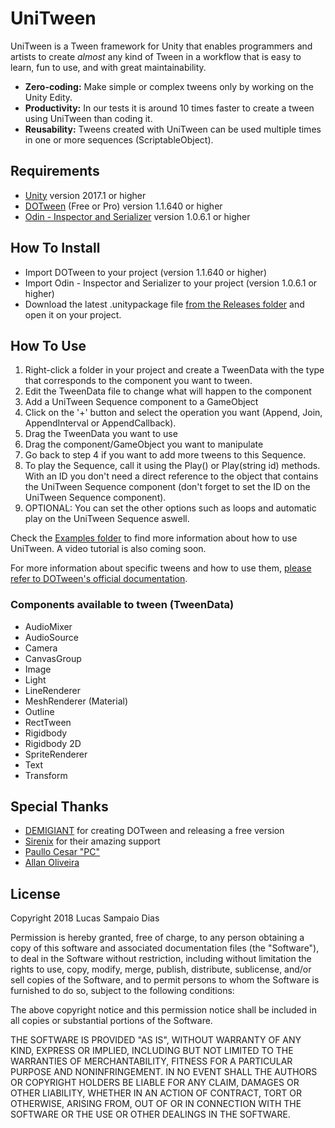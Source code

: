 # UniTween

UniTween is a Tween framework for Unity that enables programmers and artists to create *almost* any kind of Tween in a workflow that is easy to learn, fun to use, and with great maintainability.

* **Zero-coding:** Make simple or complex tweens only by working on the Unity Edity.
* **Productivity:** In our tests it is around 10 times faster to create a tween using UniTween than coding it.
* **Reusability:** Tweens created with UniTween can be used multiple times in one or more sequences (ScriptableObject).

## Requirements
* [Unity](https://unity3d.com/get-unity/download/archive) version 2017.1 or higher
* [DOTween](https://assetstore.unity.com/packages/tools/animation/dotween-hotween-v2-27676) (Free or Pro) version 1.1.640 or higher
* [Odin - Inspector and Serializer](https://assetstore.unity.com/packages/tools/utilities/odin-inspector-and-serializer-89041) version 1.0.6.1 or higher

## How To Install
* Import DOTween to your project (version 1.1.640 or higher)
* Import Odin - Inspector and Serializer to your project (version 1.0.6.1 or higher)
* Download the latest .unitypackage file [from the Releases folder](https://github.com/sampaiodias/UniTween/tree/master/Releases) and open it on your project.

## How To Use
1. Right-click a folder in your project and create a TweenData with the type that corresponds to the component you want to tween.
2. Edit the TweenData file to change what will happen to the component
3. Add a UniTween Sequence component to a GameObject
4. Click on the '+' button and select the operation you want (Append, Join, AppendInterval or AppendCallback).
5. Drag the TweenData you want to use
6. Drag the component/GameObject you want to manipulate
7. Go back to step 4 if you want to add more tweens to this Sequence.
8. To play the Sequence, call it using the Play() or Play(string id) methods. With an ID you don't need a direct reference to the object that contains the UniTween Sequence component (don't forget to set the ID on the UniTween Sequence component).
9. OPTIONAL: You can set the other options such as loops and automatic play on the UniTween Sequence aswell.

Check the [Examples folder](https://github.com/sampaiodias/UniTween/tree/master/Examples) to find more information about how to use UniTween. A video tutorial is also coming soon.

For more information about specific tweens and how to use them, [please refer to DOTween's official documentation](http://dotween.demigiant.com/documentation.php).

### Components available to tween (TweenData)
* AudioMixer
* AudioSource
* Camera
* CanvasGroup
* Image
* Light
* LineRenderer
* MeshRenderer (Material)
* Outline
* RectTween
* Rigidbody
* Rigidbody 2D
* SpriteRenderer
* Text
* Transform

## Special Thanks
* [DEMIGIANT](http://demigiant.com/) for creating DOTween and releasing a free version
* [Sirenix](http://sirenix.net) for their amazing support
* [Paullo Cesar "PC"](https://github.com/paullocesarpc)
* [Allan Oliveira](https://github.com/allanolivei)

## License

Copyright 2018 Lucas Sampaio Dias

Permission is hereby granted, free of charge, to any person obtaining a copy of this software and associated documentation files (the "Software"), to deal in the Software without restriction, including without limitation the rights to use, copy, modify, merge, publish, distribute, sublicense, and/or sell copies of the Software, and to permit persons to whom the Software is furnished to do so, subject to the following conditions:

The above copyright notice and this permission notice shall be included in all copies or substantial portions of the Software.

THE SOFTWARE IS PROVIDED "AS IS", WITHOUT WARRANTY OF ANY KIND, EXPRESS OR IMPLIED, INCLUDING BUT NOT LIMITED TO THE WARRANTIES OF MERCHANTABILITY, FITNESS FOR A PARTICULAR PURPOSE AND NONINFRINGEMENT. IN NO EVENT SHALL THE AUTHORS OR COPYRIGHT HOLDERS BE LIABLE FOR ANY CLAIM, DAMAGES OR OTHER LIABILITY, WHETHER IN AN ACTION OF CONTRACT, TORT OR OTHERWISE, ARISING FROM, OUT OF OR IN CONNECTION WITH THE SOFTWARE OR THE USE OR OTHER DEALINGS IN THE SOFTWARE.
